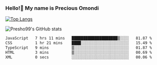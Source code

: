 ### Hello!👋 My name is Precious Omondi 

[![Top Langs](https://github-readme-stats.vercel.app/api/top-langs/?username=Presho99&langs_count=8&theme=dark)](https://github.com/Presho99/github-readme-stats)

![Presho99's GitHub stats](https://github-readme-stats.vercel.app/api?username=Presho99&show_icons=true&theme=dark)

<!--START_SECTION:waka-->

```txt
JavaScript   7 hrs 11 mins   ████████████████████▒░░░░   81.87 %
CSS          1 hr 21 mins    ████░░░░░░░░░░░░░░░░░░░░░   15.49 %
TypeScript   9 mins          ▒░░░░░░░░░░░░░░░░░░░░░░░░   01.87 %
HTML         3 mins          ▒░░░░░░░░░░░░░░░░░░░░░░░░   00.69 %
XML          0 secs          ░░░░░░░░░░░░░░░░░░░░░░░░░   00.06 %
```

<!--END_SECTION:waka-->

